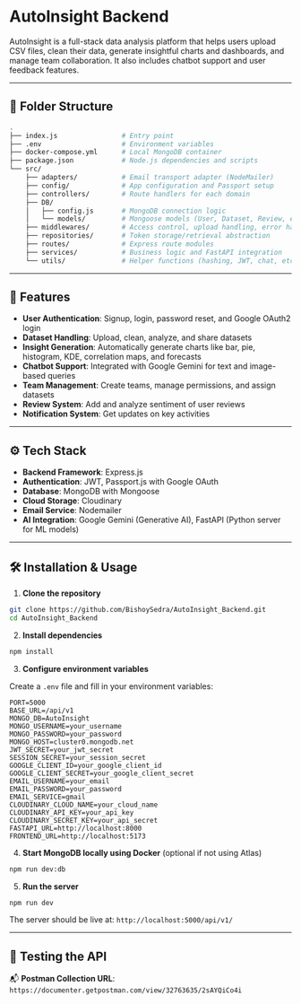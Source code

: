 # AutoInsight Backend

AutoInsight is a full-stack data analysis platform that helps users upload CSV files, clean their data, generate insightful charts and dashboards, and manage team collaboration. It also includes chatbot support and user feedback features.

---

## 📁 Folder Structure

```bash
.
├── index.js                # Entry point
├── .env                    # Environment variables
├── docker-compose.yml      # Local MongoDB container
├── package.json            # Node.js dependencies and scripts
└── src/
    ├── adapters/           # Email transport adapter (NodeMailer)
    ├── config/             # App configuration and Passport setup
    ├── controllers/        # Route handlers for each domain
    ├── DB/
    │   ├── config.js       # MongoDB connection logic
    │   └── models/         # Mongoose models (User, Dataset, Review, etc.)
    ├── middlewares/        # Access control, upload handling, error handlers
    ├── repositories/       # Token storage/retrieval abstraction
    ├── routes/             # Express route modules
    ├── services/           # Business logic and FastAPI integration
    └── utils/              # Helper functions (hashing, JWT, chat, etc.)
```

---

## 🚀 Features

- **User Authentication**: Signup, login, password reset, and Google OAuth2 login
- **Dataset Handling**: Upload, clean, analyze, and share datasets
- **Insight Generation**: Automatically generate charts like bar, pie, histogram, KDE, correlation maps, and forecasts
- **Chatbot Support**: Integrated with Google Gemini for text and image-based queries
- **Team Management**: Create teams, manage permissions, and assign datasets
- **Review System**: Add and analyze sentiment of user reviews
- **Notification System**: Get updates on key activities

---

## ⚙️ Tech Stack

- **Backend Framework**: Express.js
- **Authentication**: JWT, Passport.js with Google OAuth
- **Database**: MongoDB with Mongoose
- **Cloud Storage**: Cloudinary
- **Email Service**: Nodemailer
- **AI Integration**: Google Gemini (Generative AI), FastAPI (Python server for ML models)

---

## 🛠️ Installation & Usage

1. **Clone the repository**

```bash
git clone https://github.com/BishoySedra/AutoInsight_Backend.git
cd AutoInsight_Backend
```

2. **Install dependencies**

```bash
npm install
```

3. **Configure environment variables**

Create a `.env` file and fill in your environment variables:

```env
PORT=5000
BASE_URL=/api/v1
MONGO_DB=AutoInsight
MONGO_USERNAME=your_username
MONGO_PASSWORD=your_password
MONGO_HOST=cluster0.mongodb.net
JWT_SECRET=your_jwt_secret
SESSION_SECRET=your_session_secret
GOOGLE_CLIENT_ID=your_google_client_id
GOOGLE_CLIENT_SECRET=your_google_client_secret
EMAIL_USERNAME=your_email
EMAIL_PASSWORD=your_password
EMAIL_SERVICE=gmail
CLOUDINARY_CLOUD_NAME=your_cloud_name
CLOUDINARY_API_KEY=your_api_key
CLOUDINARY_SECRET_KEY=your_api_secret
FASTAPI_URL=http://localhost:8000
FRONTEND_URL=http://localhost:5173
```

4. **Start MongoDB locally using Docker** (optional if not using Atlas)

```bash
npm run dev:db
```

5. **Run the server**

```bash
npm run dev
```

The server should be live at: `http://localhost:5000/api/v1/`

---

## 🧪 Testing the API

📬 **Postman Collection URL**: `https://documenter.getpostman.com/view/32763635/2sAYQiCo4i`


